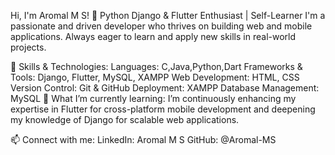 Hi, I'm Aromal M S! 👋
Python Django & Flutter Enthusiast | Self-Learner 
I'm a passionate and driven developer who thrives on building web and mobile applications.
Always eager to learn and apply new skills in real-world projects.

🔧 Skills & Technologies:
Languages: C,Java,Python,Dart
Frameworks & Tools: Django, Flutter, MySQL, XAMPP
Web Development: HTML, CSS
Version Control: Git & GitHub
Deployment: XAMPP
Database Management: MySQL
🌱 What I’m currently learning:
I’m continuously enhancing my expertise in Flutter for cross-platform mobile development and deepening my knowledge of Django for scalable web applications.

📫 Connect with me:
LinkedIn: Aromal M S
GitHub: @Aromal-MS
